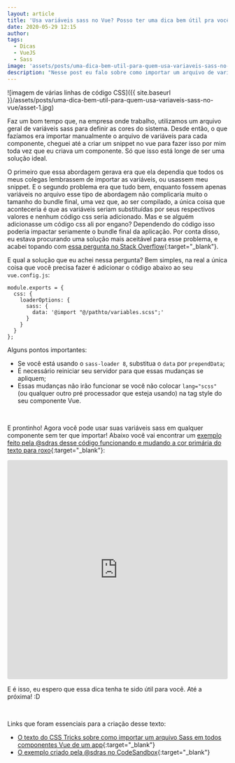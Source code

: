 ```yaml
---
layout: article
title: 'Usa variáveis sass no Vue? Posso ter uma dica bem útil pra você'
date: 2020-05-29 12:15
author:
tags:
  - Dicas
  - VueJS
  - Sass
image: 'assets/posts/uma-dica-bem-util-para-quem-usa-variaveis-sass-no-vue/asset-1.jpg'
description: "Nesse post eu falo sobre como importar um arquivo de variáveis sass em todos os componentes de um aplicativo Vue, sem ter que importar manualmente"
---
```


![imagem de várias linhas de código CSS]({{ site.baseurl }}/assets/posts/uma-dica-bem-util-para-quem-usa-variaveis-sass-no-vue/asset-1.jpg)

Faz um bom tempo que, na empresa onde trabalho, utilizamos um arquivo geral de variáveis sass para definir as cores do sistema. Desde então, o que fazíamos era importar manualmente o arquivo de variáveis para cada componente, cheguei até a criar um snippet no vue para fazer isso por mim toda vez que eu criava um componente. Só que isso está longe de ser uma solução ideal.

<!--more-->

O primeiro que essa abordagem gerava era que ela dependia que todos os meus colegas lembrassem de importar as variáveis, ou usassem meu snippet. E o segundo problema era que tudo bem, enquanto fossem apenas variáveis no arquivo esse tipo de abordagem não complicaria muito o tamanho do bundle final, uma vez que, ao ser compilado, a única coisa que aconteceria é que as variáveis seriam substituídas por seus respectivos valores e nenhum código css seria adicionado. Mas e se alguém adicionasse um código css ali por engano? Dependendo do código isso poderia impactar seriamente o bundle final da aplicação. Por conta disso, eu estava procurando uma solução mais aceitável para esse problema, e acabei topando com [essa pergunta no Stack Overflow](https://stackoverflow.com/questions/35580710/using-sass-variables-in-a-vuejs-component){:target="\_blank"}.

E qual a solução que eu achei nessa pergunta? Bem simples, na real a única coisa que você precisa fazer é adicionar o código abaixo ao seu `vue.config.js`:

```
module.exports = {
  css: {
    loaderOptions: {
      sass: {
        data: '@import "@/pathto/variables.scss";'
      }
    }
  }
};
```

Alguns pontos importantes:
- Se você está usando o `sass-loader 8`, substitua o `data` por `prependData`;
- É necessário reiniciar seu servidor para que essas mudanças se apliquem;
- Essas mudanças não irão funcionar se você não colocar `lang="scss"` (ou qualquer outro pré processador que esteja usando) na tag style do seu componente Vue.

<br/>

E prontinho! Agora você pode usar suas variáveis sass em qualquer componente sem ter que importar! Abaixo você vai encontrar um [exemplo feito pela @sdras desse código funcionando e mudando a cor primária do texto para roxo](https://codesandbox.io/s/936omxkqro?from-embed){:target="\_blank"}:

<iframe
  src="https://codesandbox.io/embed/936omxkqro?autoresize=1&fontsize=14&moduleview=1&theme=dark"
  style="width:100%; height:500px; border:0; border-radius: 4px; overflow:hidden;"
  title="Import Syle Variables in every Vue Component"
  allow="accelerometer; ambient-light-sensor; camera; encrypted-media; geolocation; gyroscope; hid; microphone; midi; payment; usb; vr; xr-spatial-tracking"
  sandbox="allow-autoplay allow-forms allow-modals allow-popups allow-presentation allow-same-origin allow-scripts"
>
</iframe>

<br/>

E é isso, eu espero que essa dica tenha te sido útil para você. Até a próxima! :D

<br>

Links que foram essenciais para a criação desse texto:
- [O texto do CSS Tricks sobre como importar um arquivo Sass em todos componentes Vue de um app](https://css-tricks.com/how-to-import-a-sass-file-into-every-vue-component-in-an-app/){:target="\_blank"}
- [O exemplo criado pela @sdras no CodeSandbox](https://codesandbox.io/s/936omxkqro?from-embed=&file=/src/App.vue){:target="\_blank"}